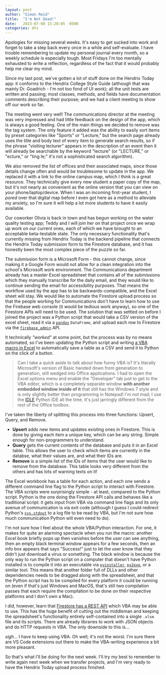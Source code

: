 ```yaml
---
layout: post
author: "Simon Reid"
title:  "I'm Not Dead!"
date:   2023-07-08 15:28:05 -0500
categories: dts
---
```

Apologies for missing several weeks. It's easy to get sucked into work and forget to take a step back every once in a while and self-evaluate. I have trouble remembering to update my personal journal every month, so a weekly schedule is especially tough. Most Fridays I'm too mentally exhausted to write a reflection, regardless of the fact that it would probably help me clear my mind.

Since my last post, we've gotten a lot of stuff done on the Hendrix Today app: it conforms to the Hendrix College Style Guide (although that was mainly Dr. Goadrich - I'm not too fond of UI work); all the unit tests are written and passing; most classes, methods, and fields have documentation comments describing their purpose; and we had a client meeting to show off our work so far.

The meeting went very well! The communications director at the meeting was very impressed and had little feedback on the design of the app, which is always a good feeling. One of the main things we decided to remove was the tag system. The only feature it added was the ability to easily sort items by preset categories like "Sports" or "Lecture," but the search page already uses the title and body text of every item to generate search results, so if the phrase "visiting lecturer" appears in the description of an event then it will already be searchable by the keyword "lecture" (or "LECTURE," or "ecture," or "ting le;" it's not a sophisticated search algorithm).

We also removed the list of offices and their associated maps, since those details change often and would be troublesome to update in the app. We replaced it with a link to the online campus map, which I think is a great resource. They technically give every new student a paper copy of the map, but it's not nearly as convenient as the online version that you can view on your phone/laptop/device. When I was an incoming first-year student, I _pored_ over that digital map before I even got here as a method to alleviate my anxiety, so I'm sure it will help a lot more students to have it easily available.

Our coworker Olivia is back in town and has begun working on the water quality testing app; Teddy and I will join her on that project once we wrap up work on our current ones, each of which we have brought to an acceptable beta-testable state. The only necessary functionality that's currently missing from Hendrix Today is the backend pipeline that connects the Hendrix Today submission form to the Firestore database, and it has honestly been the most complex piece of the puzzle so far.

The submission form is a Microsoft Form - this cannot change, since making it a Google Form would not allow for a clean integration into the school's Microsoft work environment. The Communications department already has a master Excel spreadsheet that contains all of the submissions which they manually transcribe for the daily email, and they would like to continue sending the email for accessibility purposes. That means the workflow used by the app has to be backwards-compatible, and the Excel sheet will stay. We would like to automate the Firestore upload process so that the people working for Communications don't have to learn how to use the Firebase web console (it would be tedious work anyway), so one of the Firestore APIs will need to be used. The solution that was settled on before I joined the project was a Python script that would take a CSV version of the excel sheet, read it via a [`pandas`](https://pypi.org/project/pandas/) `DataFrame`, and upload each row to Firestore via the [`firebase_admin`](https://pypi.org/project/firebase-admin/) API.

It technically _"worked"_ at some point, but the process was by no means automated, so I've been updating the Python script and writing [a VBA macro in Excel](https://learn.microsoft.com/en-us/office/vba/api/overview/excel) to automatically save a table as a CSV and send it to Python on the click of a button.
> Can I take a quick aside to talk about how funny VBA is? It's literally Microsoft's version of Basic handed down from generation to generation, still wedged into Office applications. I had to open the Excel options menu and enable the "Developer" tab just to get to the VBA editor, which is a completely separate window **with another embedded window inside of it** that still has the Windows 7 style and is only slightly better than programming in Notepad! I'm not mad; I use the [IDLE](https://docs.python.org/3/library/idle.html) Python IDE all the time. It's just jarringly different from the rest of the Office toolbox.

I've taken the liberty of splitting this process into three functions: Upsert, Query, and Remove.
- **Upsert** adds new items and updates existing ones in Firestore. This is done by giving each item a unique key, which can be any string. Simple enough for non-programmers to understand.
- **Query** gets the current contents of the database and puts it in an Excel table. This allows the user to check which items are currently in the databse, what their values are, and what their IDs are.
- **Remove** is a simple list of the IDs of items that the user would like to remove from the database. This table looks very different from the others and has lots of warning texts on it!

The Excel workbook has a table for each action, and each one sends a different command line flag to the Python script to interact with Firestore. The VBA scripts were surprisingly simple - at least, compared to the Python script. Python is the one doing the Firestore API calls and behaves like a traditional script: it gets input from VBA via command line flags and its only avenue of communication is via exit code (although I guess I could redirect Python's [`sys.stdout`](https://docs.python.org/3/library/sys.html#sys.stdout) to a log file to be read by VBA, but I'm not sure how much communication Python will even need to do).

I'm not sure how I feel about the whole VBA/Python interaction. For one, it makes for quite an alarming spectacle when you run the macro: another Excel book briefly pops up then vanishes before the user can see anything, then an empty black terminal window appears for a few seconds, then an info box appears that says "Success!" just to let the user know that they didn't just download a virus or something. The black window is because the only way to run the Python script on a computer that doesn't have Python installed is to compile it into an executable via [`pyinstaller`](https://pypi.org/project/pyinstaller/), [`py2exe`](https://pypi.org/project/py2exe/), or a similar tool. This means that another folder full of DLLs and other dependencies needs to be dragged along with the spreadsheet, and that the Python script has to be compiled for every platform it could be running on (even if that's just Windows and MacOS, that's still two compilation passes that each require the compilation to be done on their respective platforms and I don't own a Mac).

I did, however, learn that [Firestore has a REST API](https://firebase.google.com/docs/firestore/use-rest-api) which VBA may be able to use. This has the huge benefit of cutting out the middleman and keeping the spreadsheet's functionality entirely self-contained into a single `.xlsm` file and its scripts. There are already libraries to work with JSON objects and do HTTP requests in VBA. The only downside to this is...

_sigh..._ I have to keep using VBA. Oh well; it's not the worst. I'm sure there are VS Code extensions out there to make the VBA-writing experience a bit more pleasant.

So that's what I'll be doing for the next week. I'll try my best to remember to write again next week when we transfer projects, and I'm very ready to have the Hendrix Today upload process finished.
